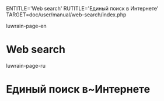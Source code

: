 
ENTITLE='Web search'
RUTITLE='Единый поиск в Интернете'
TARGET=doc/user/manual/web-search/index.php

luwrain-page-en

# Web search

luwrain-page-ru

# Единый поиск в~Интернете
